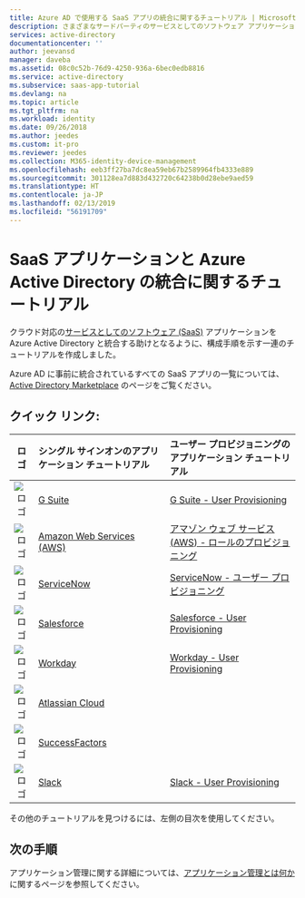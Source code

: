 ```yaml
---
title: Azure AD で使用する SaaS アプリの統合に関するチュートリアル | Microsoft Docs
description: さまざまなサードパーティのサービスとしてのソフトウェア アプリケーションとの Azure Active Directory シングル サインオン統合を構成します。
services: active-directory
documentationcenter: ''
author: jeevansd
manager: daveba
ms.assetid: 08c0c52b-76d9-4250-936a-6bec0edb8816
ms.service: active-directory
ms.subservice: saas-app-tutorial
ms.devlang: na
ms.topic: article
ms.tgt_pltfrm: na
ms.workload: identity
ms.date: 09/26/2018
ms.author: jeedes
ms.custom: it-pro
ms.reviewer: jeedes
ms.collection: M365-identity-device-management
ms.openlocfilehash: eeb3ff27ba7dc8ea59eb67b2589964fb4333e889
ms.sourcegitcommit: 301128ea7d883d432720c64238b0d28ebe9aed59
ms.translationtype: HT
ms.contentlocale: ja-JP
ms.lasthandoff: 02/13/2019
ms.locfileid: "56191709"
---
```

# <a name="tutorials-for-integrating-saas-applications-with-azure-active-directory"></a>SaaS アプリケーションと Azure Active Directory の統合に関するチュートリアル

クラウド対応の[サービスとしてのソフトウェア (SaaS)](https://azure.microsoft.com/overview/what-is-saas/) アプリケーションを Azure Active Directory と統合する助けとなるように、構成手順を示す一連のチュートリアルを作成しました。

Azure AD に事前に統合されているすべての SaaS アプリの一覧については、[Active Directory Marketplace](https://azuremarketplace.microsoft.com/marketplace/apps/category/azure-active-directory-apps) のページをご覧ください。

## <a name="quick-links"></a>クイック リンク:

| ロゴ | シングル サインオンのアプリケーション チュートリアル | ユーザー プロビジョニングのアプリケーション チュートリアル |
| :---: | :--- | :--- |
| ![ロゴ](./media/tutorial-list/active-directory-saas-google-apps-tutorial.png)| [G Suite](google-apps-tutorial.md)|[G Suite - User Provisioning](google-apps-provisioning-tutorial.md)|
| ![ロゴ](./media/tutorial-list/active-directory-saas-amazon-web-service-tutorial.png)| [Amazon Web Services (AWS)](amazon-web-service-tutorial.md)| [アマゾン ウェブ サービス (AWS) - ロールのプロビジョニング](amazon-web-service-tutorial.md#configure-azure-ad-single-sign-on)|
| ![ロゴ](./media/tutorial-list/active-directory-saas-servicenow-tutorial.png)| [ServiceNow](servicenow-tutorial.md)|[ServiceNow - ユーザー プロビジョニング](servicenow-provisioning-tutorial.md)|
| ![ロゴ](./media/tutorial-list/active-directory-saas-salesforce-tutorial.png)| [Salesforce](salesforce-tutorial.md)|[Salesforce - User Provisioning](salesforce-provisioning-tutorial.md)|
| ![ロゴ](./media/tutorial-list/active-directory-saas-workday-tutorial.png)| [Workday](workday-tutorial.md)| [Workday - User Provisioning](workday-inbound-tutorial.md)|
| ![ロゴ](./media/tutorial-list/active-directory-saas-atlassian-cloud-tutorial.png)| [Atlassian Cloud](atlassian-cloud-tutorial.md)|
| ![ロゴ](./media/tutorial-list/active-directory-saas-successfactors-tutorial.png)| [SuccessFactors](successfactors-tutorial.md)|
| ![ロゴ](./media/tutorial-list/active-directory-saas-slack-tutorial.png)| [Slack](slack-tutorial.md)|[Slack - User Provisioning](slack-provisioning-tutorial.md)|

その他のチュートリアルを見つけるには、左側の目次を使用してください。 

## <a name="next-steps"></a>次の手順
アプリケーション管理に関する詳細については、[アプリケーション管理とは何か](../manage-apps/what-is-application-management.md)に関するページを参照してください。

